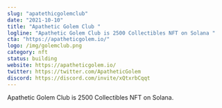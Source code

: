 ```yaml
---
slug: "apatethicgolemclub"
date: "2021-10-10"
title: "Apathetic Golem Club "
logline: "Apathetic Golem Club is 2500 Collectibles NFT on Solana "
cta: "https://apatheticgolem.io/"
logo: /img/golemclub.png
category: nft
status: building
website: https://apatheticgolem.io/
twitter: https://twitter.com/ApatheticGolem
discord: https://discord.com/invite/xQtxrbCqqt
---
```


Apathetic Golem Club is 2500 Collectibles NFT on Solana.
